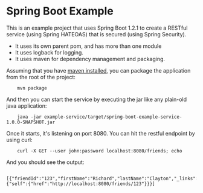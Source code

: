 Spring Boot Example
==================
This is an example project that uses Spring Boot 1.2.1 to create a RESTful service (using Spring HATEOAS) that is secured (using Spring Security).

- It uses its own parent pom, and has more than one module
- It uses logback for logging.
- It uses maven for dependency management and packaging.

Assuming that you have [maven installed](http://maven.apache.org/download.cgi#Installation), you can package the application from the root of the project:

		mvn package

And then you can start the service by executing the jar like any plain-old java application:

		java -jar example-service/target/spring-boot-example-service-1.0.0-SNAPSHOT.jar

Once it starts, it's listening on port 8080.  You can hit the restful endpoint by using curl:

		curl -X GET --user john:password localhost:8080/friends; echo

And you should see the output:

		[{"friendId":"123","firstName":"Richard","lastName":"Clayton","_links":{"self":{"href":"http://localhost:8080/friends/123"}}}]


